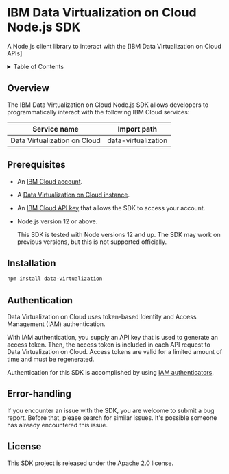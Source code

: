 # IBM Data Virtualization on Cloud Node.js SDK

A Node.js client library to interact with
the [IBM Data Virtualization on Cloud APIs]

<details>
<summary>Table of Contents</summary>

* [Overview](#overview)
* [Prerequisites](#prerequisites)
* [Installation](#installation)
* [Authentication](#authentication)
* [Error handling](#error-handling)
* [License](#license)

</details>

## Overview

The IBM Data Virtualization on Cloud Node.js SDK allows developers to programmatically interact with the following IBM Cloud services:

Service name | Import path
--- | ---
Data Virtualization on Cloud | data-virtualization

## Prerequisites

- An [IBM Cloud account](https://cloud.ibm.com/registration).
- A [Data Virtualization on Cloud instance](https://cloud.ibm.com/catalog/services).
- An [IBM Cloud API key](https://cloud.ibm.com/iam/apikeys) that allows the SDK to access your account.
- Node.js version 12 or above.

  This SDK is tested with Node versions 12 and up. The SDK may work on previous versions, but this is not supported
  officially.

## Installation

```sh
npm install data-virtualization
```

## Authentication

Data Virtualization on Cloud uses token-based Identity and Access Management (IAM) authentication.

With IAM authentication, you supply an API key that is used to generate an access token. Then, the access token is
included in each API request to Data Virtualization on Cloud. Access tokens are valid for a limited amount of time and must be
regenerated.

Authentication for this SDK is accomplished by
using [IAM authenticators](https://github.com/IBM/ibm-cloud-sdk-common/blob/master/README.md#authentication).

## Error-handling

If you encounter an issue with the SDK, you are welcome to submit a bug report. Before that, please search for similar issues. It's possible someone has already encountered this issue.

## License

This SDK project is released under the Apache 2.0 license.
